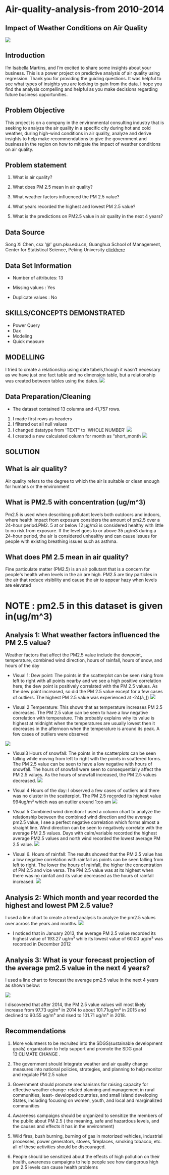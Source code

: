 # Air-quality-analysis-from 2010-2014
## Impact of Weather Conditions on Air Quality
![](https://github.com/bellaTHEanalyst/powerbi-report-weather-quality-analysis-/blob/main/environmental%20and%20air%20agency%20picture.jpeg) 


## Introduction
I’m Isabella Martins, and I’m excited to share some insights about your business. This is a power project on predictive analysis of air quality using regression. Thank you for providing the guiding questions. It was helpful to see what types of insights you are looking to gain from the data. I hope you find the analysis compelling and helpful as you make decisions regarding future business opportunities.

## Problem Objective
This project is on a company in the environmental consulting industry that is seeking to analyze the air quality in a specific city during hot and cold weather, during high-wind conditions in air quality, analyze and derive insights to help make recommendations to give the government and business in the region on how to mitigate the impact of weather conditions on air quality.

## Problem statement
1. What is air quality?

2. What does PM 2.5 mean in air quality?

3. What weather factors influenced the PM 2.5 value?

4. What years recorded the highest and lowest PM 2.5 value?

5. What is the predictions on PM2.5 value in air quality in the next 4 years?
## Data Source
Song Xi Chen, csx '@' gsm.pku.edu.cn, Guanghua School of Management, Center for Statistical Science, Peking University
[clickhere](https://archive.ics.uci.edu/ml/datasets/Beijing+PM2.5+Data)

## Data Set Information

- Number of attributes: 13

- Missing values : Yes 

- Duplicate values : No

## SKILLS/CONCEPTS DEMONSTRATED
- Power Query
- Dax
- Modeling
- Quick measure

## MODELLING
I tried to create a relationship using date tabels,though it wasn’t necessary as we have just  one fact table and no dimension table, but a relationship was created between tables using the dates.
![](https://github.com/bellaTHEanalyst/powerbi-report-weather-quality-analysis-/blob/main/weather%20model.jpg)

## Data Preparation/Cleaning
- The dataset contained 13 columns and 41,757 rows.
1. I made first rows as headers
2. I filtered out all null values
3. I changed datatype from 'TEXT" to 'WHOLE NUMBER'
![](https://github.com/bellaTHEanalyst/powerbi-report-weather-quality-analysis-/blob/main/powerquery%20table.jpg)
4. I created a new calculated column for month as “short_month 
![](https://github.com/bellaTHEanalyst/powerbi-report-weather-quality-analysis-/blob/main/short_month.jpg)

 ## SOLUTION
 ## What is air quality?
Air quality refers to the degree to which the air is suitable or clean enough for humans or the environment

 ## What is PM2.5 with concentration (ug/m^3)
 
Pm2.5 is used when describing pollutant levels both outdoors and indoors, where health impact from exposure considers the amount of pm2.5 over a 24-hour period.PM2. 5 at or below 12 μg/m3 is considered healthy with little to no risk from exposure. If the level goes to or above 35 μg/m3 during a 24-hour period, the air is considered unhealthy and can cause issues for people with existing breathing issues such as asthma.

## What does PM 2.5 mean in air quality?
Fine particulate matter (PM2.5) is an air pollutant that is a concern for people's health when levels in the air are high. PM2.5 are tiny particles in the air that reduce visibility and cause the air to appear hazy when levels are elevated

# **NOTE** : pm2.5 in this dataset is given in(ug/m^3)
 ## Analysis 1: What weather factors influenced the PM 2.5 value?
Weather factors that affect the PM2.5 value include the dewpoint, temperature, combined wind direction, hours of rainfall, hours of snow, and hours of the day
- Visual 1:
Dew point:  The points in the scatterplot can be seen rising from left to right with all points nearby and we see a high positive correlation here; the dew point is positively correlated with the PM 2.5 values. As the dew point increased, so did the PM 2.5 value except for a few cases of outliers. The highest PM 2.5 value was experienced at -24(â„ƒ) 
![](https://github.com/bellaTHEanalyst/powerbi-report-weather-quality-analysis-/blob/main/visual%201%20weather.jpg)

- Visual 2
Temperature:  This shows that as temperature increases PM 2.5 decreases. The PM 2.5 value can be seen to have a low negative correlation with temperature. This probably explains why its value is highest at midnight when the temperatures are usually lowest then it decreases in the afternoon when the temperature is around its peak. A few cases of outliers were observed

![](https://github.com/bellaTHEanalyst/powerbi-report-weather-quality-analysis-/blob/main/visual%202%20weather.jpg)

- Visual3
 Hours of snowfall:  The points in the scatterplots can be seen falling while moving from left to right with the points in scattered forms. The PM 2.5 value can be seen to have a low negative with hours of snowfall. The hours of snowfall were seen to consequentially affect the PM 2.5 values. As the hours of snowfall increased, the PM 2.5 values decreased.
![](https://github.com/bellaTHEanalyst/powerbi-report-weather-quality-analysis-/blob/main/visual%203%20weather.jpg)

- Visual 4
Hours of the day:   I observed a few cases of outliers and there was no cluster in the scatterplot. The PM 2.5 recorded its highest value 994ug/m³   which was an outlier around 1:oo am
![](https://github.com/bellaTHEanalyst/powerbi-report-weather-quality-analysis-/blob/main/visual%204%20weather.jpg)

- Visual 5
Combined wind direction: I used a column chart to analyze the relationship between the combined wind direction and the average pm2.5 value, I see a perfect negative correlation which forms almost a straight line.  Wind direction can be seen to negatively correlate with the average PM 2.5 values. Days with calm/variable recorded the highest average PM2.5 values and north wind recorded the lowest average PM 2.5 value.
![](https://github.com/bellaTHEanalyst/powerbi-report-weather-quality-analysis-/blob/main/visual%205%20weather.jpg)

- Visual 6.
 Hours of rainfall: The results showed that the PM 2.5 value has a low negative correlation with rainfall as points can be seen falling from left to right. The lower the hours of rainfall, the higher the concentration of PM 2.5 and vice versa. The PM 2.5 value was at its highest when there was no rainfall and its value decreased as the hours of rainfall increased.
![](https://github.com/bellaTHEanalyst/powerbi-report-weather-quality-analysis-/blob/main/visual%206%20weather.jpg)

## Analysis 2: Which month and year recorded the highest and lowest PM 2.5 value?
I used a line chart to create a trend analysis to analyze the pm2.5 values over across the years and months.
![](https://github.com/bellaTHEanalyst/powerbi-report-weather-quality-analysis-/blob/main/analysis%202.jpg)
- I noticed that in January 2013, the average PM 2.5 value recorded its highest value of 193.27 ug/m³ while its lowest value of 60.00 ug/m³ was recorded in December 2012

## Analysis 3: What is your forecast projection of the average pm2.5 value in the next 4 years?
I used a line chart to forecast the average pm2.5 value in the next 4 years as shown below:

![](https://github.com/bellaTHEanalyst/powerbi-report-weather-quality-analysis-/blob/main/analysis%203.jpg)

I discovered   that after 2014, the PM 2.5 value values will most likely increase  from 97.73 ug/m³ in 2014 to about 101.71ug/m³ in 2015 and declined to 90.55 ug/m³ and rised to 101.71 ug/m³ in 2018.

## Recommendations
1.	  More volunteers to be recruited into the SDGS(sustainable development goals) organization  to help support and promote  the 
     SDG goal 13:CLIMATE CHANGE .

2.	The government should Integrate weather and air quality change measures into   national policies, strategies, and planning to help monitor and regulate     PM 2.5 value

3.	 Government should promote  mechanisms for raising capacity for effective weather change-related planning and management in  rural communities, least-       developed countries, and small island developing States, including focusing on women, youth, and local and marginalized communities
 
4. Awareness campaigns should be organized to sensitize the members of the public about PM 2.5  ( the meaning, safe and hazardous levels, and the causes      and effects it has in the environment)

5. Wild fires, bush burning, burning of gas in motorized vehicles, industrial processes, power generators, stoves, fireplaces, smoking tobacco, etc. all       of these activities should be discouraged.

6.	People should  be sensitized about the effects of high pollution  on their health, awareness campaigns to help people see how dangerous high pm 2.5         levels can cause health problems 
 
 








 









 



